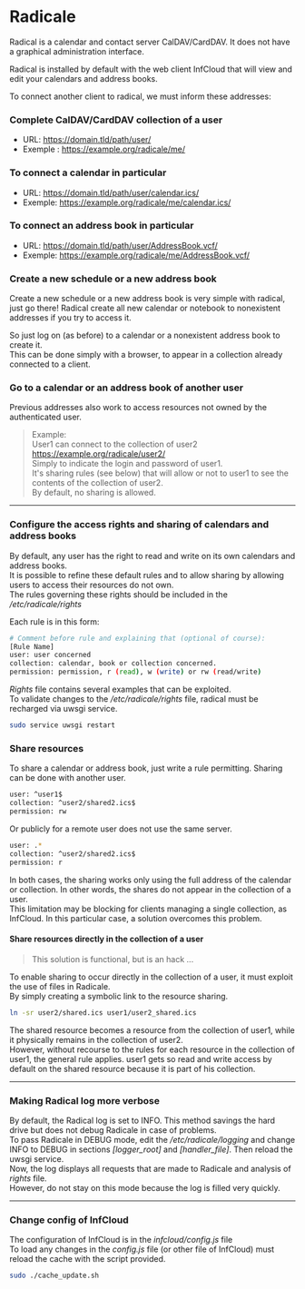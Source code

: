 # Radicale

Radical is a calendar and contact server CalDAV/CardDAV. It does not have a graphical administration interface.

Radical is installed by default with the web client InfCloud that will view and edit your calendars and address books.

To connect another client to radical, we must inform these addresses:

### Complete CalDAV/CardDAV collection of a user
- URL: https://domain.tld/path/user/
- Exemple : https://example.org/radicale/me/

### To connect a calendar in particular
- URL: https://domain.tld/path/user/calendar.ics/
- Exemple: https://example.org/radicale/me/calendar.ics/

### To connect an address book in particular
- URL: https://domain.tld/path/user/AddressBook.vcf/
- Exemple: https://example.org/radicale/me/AddressBook.vcf/

### Create a new schedule or a new address book
Create a new schedule or a new address book is very simple with radical, just go there! Radical create all new calendar or notebook to nonexistent addresses if you try to access it.

So just log on (as before) to a calendar or a nonexistent address book to create it.  
This can be done simply with a browser, to appear in a collection already connected to a client.

### Go to a calendar or an address book of another user
Previous addresses also work to access resources not owned by the authenticated user.

> Example:  
> User1 can connect to the collection of user2  
> https://example.org/radicale/user2/  
> Simply to indicate the login and password of user1.  
> It's sharing rules (see below) that will allow or not to user1 to see the contents of the collection of user2.  
> By default, no sharing is allowed.

---

### Configure the access rights and sharing of calendars and address books
By default, any user has the right to read and write on its own calendars and address books.  
It is possible to refine these default rules and to allow sharing by allowing users to access their resources do not own.  
The rules governing these rights should be included in the */etc/radicale/rights*

Each rule is in this form:
```bash
# Comment before rule and explaining that (optional of course):
[Rule Name]
user: user concerned
collection: calendar, book or collection concerned.
permission: permission, r (read), w (write) or rw (read/write)
```
*Rights* file contains several examples that can be exploited.  
To validate changes to the */etc/radicale/rights* file, radical must be recharged via uwsgi service.
```bash
sudo service uwsgi restart
```

### Share resources
To share a calendar or address book, just write a rule permitting. Sharing can be done with another user.
```bash
user: ^user1$
collection: ^user2/shared2.ics$
permission: rw
```
Or publicly for a remote user does not use the same server.
```bash
user: .*
collection: ^user2/shared2.ics$
permission: r
```
In both cases, the sharing works only using the full address of the calendar or collection. In other words, the shares do not appear in the collection of a user.  
This limitation may be blocking for clients managing a single collection, as InfCloud. In this particular case, a solution overcomes this problem.

#### Share resources directly in the collection of a user
> This solution is functional, but is an hack ...

To enable sharing to occur directly in the collection of a user, it must exploit the use of files in Radicale.  
By simply creating a symbolic link to the resource sharing.
```bash
ln -sr user2/shared.ics user1/user2_shared.ics
```
The shared resource becomes a resource from the collection of user1, while it physically remains in the collection of user2.  
However, without recourse to the rules for each resource in the collection of user1, the general rule applies. user1 gets so read and write access by default on the shared resource because it is part of his collection.

---

### Making Radical log more verbose
By default, the Radical log is set to INFO. This method savings the hard drive but does not debug Radicale in case of problems.  
To pass Radicale in DEBUG mode, edit the */etc/radicale/logging* and change INFO to DEBUG in sections *[logger_root]* and *[handler_file]*. Then reload the uwsgi service.  
Now, the log displays all requests that are made to Radicale and analysis of *rights* file.  
However, do not stay on this mode because the log is filled very quickly.

---

### Change config of InfCloud
The configuration of InfCloud is in the *infcloud/config.js* file  
To load any changes in the *config.js* file (or other file of InfCloud) must reload the cache with the script provided.
```bash
sudo ./cache_update.sh
```
